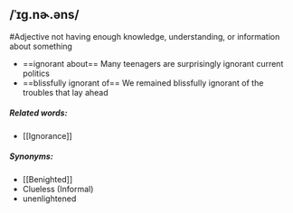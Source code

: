 ## /ˈɪɡ.nɚ.əns/
#Adjective
not having enough knowledge, understanding, or information about something

- ==ignorant about==
Many teenagers are surprisingly ignorant current politics
- ==blissfully ignorant of==
We remained blissfully ignorant of the troubles that lay ahead

##### Related words:
- [[Ignorance]]
##### Synonyms:
- [[Benighted]]
- Clueless (Informal)
- unenlightened